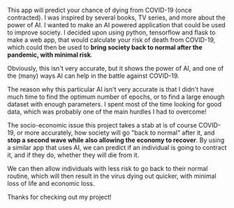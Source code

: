 This app will predict your chance of dying from COVID-19 (once contracted). I was inspired by several books, TV series, and more about the power of AI. I wanted to make an AI powered application that could be used to improve society. I decided upon using python, tensorflow and flask to make a web app, that would calculate your risk of death from COVID-19, which could then be used to **bring society back to normal after the pandemic, with minimal risk**.

Obviously, this isn't very accurate, but it shows the power of AI, and one of the (many) ways AI can help in the battle against COVID-19.

The reason why this particular AI isn't very accurate is that I didn't have much time to find the optimum number of epochs, or to find a large enough dataset with enough parameters. I spent most of the time looking for good data, which was probably one of the main hurdles I had to overcome!

The socio-economic issue this project takes a stab at is of course COVID-19, or more accurately, how society will go "back to normal" after it, and **stop a second wave while also allowing the economy to recover**. By using a similar app that uses AI, we can predict if an individual is going to contract it, and if they do, whether they will die from it.

We can then allow individuals with less risk to go back to their normal routine, which will then result in the virus dying out quicker, with minimal loss of life and economic loss.

Thanks for checking out my project!
